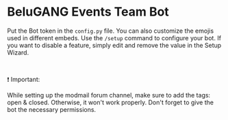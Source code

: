# BeluGANG Events Team Bot

Put the Bot token in the `config.py` file. You can also customize the emojis used in different embeds. Use the `/setup` command to configure your bot. If you want to disable a feature, simply edit and remove the value in the Setup Wizard.

<br>

❗ Important:

While setting up the modmail forum channel, make sure to add the tags: open & closed. Otherwise, it won't work properly. Don't forget to give the bot the necessary permissions.
